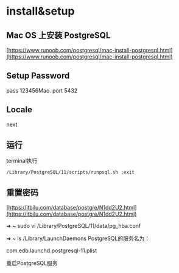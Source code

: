 # install&setup

## Mac OS 上安装 PostgreSQL

[https://www.runoob.com/postgresql/mac-install-postgresql.html](https://www.runoob.com/postgresql/mac-install-postgresql.html)

## Setup Password

pass 123456Mao. port 5432

## Locale

next

## 运行

terminal执行

```text
/Library/PostgreSQL/11/scripts/runpsql.sh ;exit
```

## 重置密码

[https://itbilu.com/database/postgre/N1dd2U2.html](https://itbilu.com/database/postgre/N1dd2U2.html)

➜ ~ sudo vi /Library/PostgreSQL/11/data/pg\_hba.conf

➜ ~ ls /Library/LaunchDaemons PostgreSQL的服务名为：

com.edb.launchd.postgresql-11.plist

重启PostgreSQL服务

